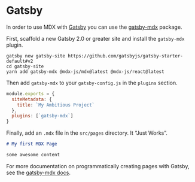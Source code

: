# Gatsby

In order to use MDX with [Gatsby][] you can use the [gatsby-mdx][mdx-plugin] package.

First, scaffold a new Gatsby 2.0 or greater site and install the `gatsby-mdx`
plugin.

```shell
gatsby new gatsby-site https://github.com/gatsbyjs/gatsby-starter-default#v2
cd gatsby-site
yarn add gatsby-mdx @mdx-js/mdx@latest @mdx-js/react@latest
```

Then add `gatsby-mdx` to your `gatsby-config.js` in the `plugins` section.

```javascript
module.exports = {
  siteMetadata: {
    title: `My Ambitious Project`
  },
  plugins: [`gatsby-mdx`]
}
```

Finally, add an `.mdx` file in the `src/pages` directory.
It “Just Works”.

```markdown
# My first MDX Page

some awesome content
```

For more documentation on programmatically creating pages with Gatsby, see
the [gatsby-mdx docs][gatsby-mdx].

[gatsby]: https://gatsbyjs.org

[gatsby-mdx]: https://gatsbyjs.org/docs/mdx/

[mdx-plugin]: https://gatsbyjs.org/packages/gatsby-mdx/
